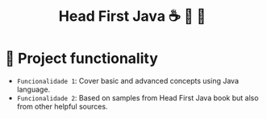 ﻿<h1 align="center"> Head First Java ☕ 🤔 🧠 </h1>

# :hammer: Project functionality

- `Funcionalidade 1`:  Cover basic and advanced concepts using Java language.
- `Funcionalidade 2`: Based on samples from Head First Java book but also from other helpful sources. 
